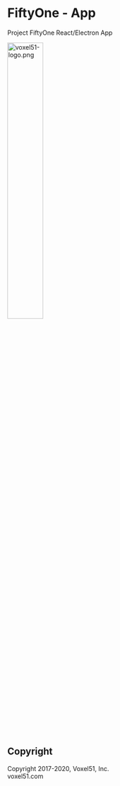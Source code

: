 # FiftyOne - App

Project FiftyOne React/Electron App

<img src="https://user-images.githubusercontent.com/3719547/74191434-8fe4f500-4c21-11ea-8d73-555edfce0854.png" alt="voxel51-logo.png" width="40%"/>

## Copyright

Copyright 2017-2020, Voxel51, Inc.<br>
voxel51.com
